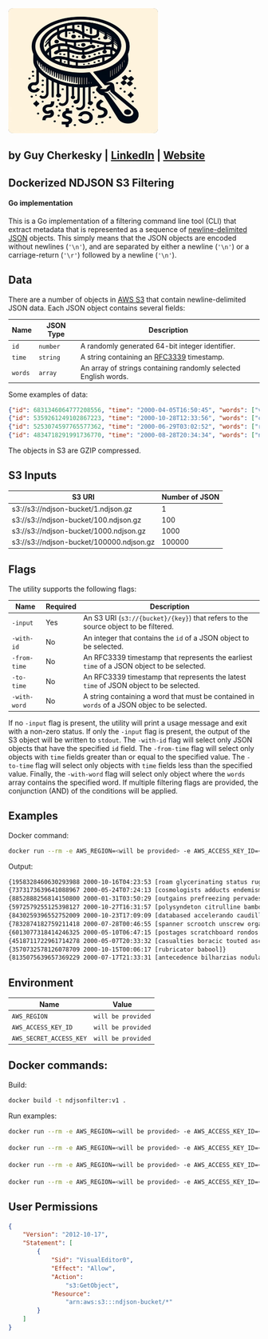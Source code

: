 <img src="https://raw.githubusercontent.com/cherkesky/ndjson-filter/master/assets/logo.png" height="250" width="300">


## by Guy Cherkesky | [LinkedIn](http://linkedin.com/in/cherkesky) | [Website](http://cherkesky.com)

## Dockerized NDJSON S3 Filtering
#### Go implementation


This is a Go implementation of a filtering command line tool (CLI) that extract metadata that is represented as a sequence of [newline-delimited JSON](http://ndjson.org) objects. This simply means that the JSON objects are encoded without newlines (`'\n'`), and are separated by either a newline (`'\n'`) or a carriage-return (`'\r'`) followed by a newline (`'\n'`).

## Data

There are a number of objects in [AWS S3](https://aws.amazon.com/s3) that contain newline-delimited JSON data. Each JSON object contains several fields:

| Name | JSON Type | Description |
| ---- | ---- | ------------|
| `id` | `number` | A randomly generated 64-bit integer identifier. |
| `time` | `string` | A string containing an [RFC3339](https://tools.ietf.org/html/rfc3339) timestamp. |
| `words` | `array` | An array of strings containing randomly selected English words. |

Some examples of data:

```json
{"id": 6831346064777208556, "time": "2000-04-05T16:50:45", "words": ["vialing"]}
{"id": 5359261249102867223, "time": "2000-10-28T12:33:56", "words": ["calamined", "lepidopterist"]}
{"id": 5253074597765577362, "time": "2000-06-29T03:02:52", "words": ["realigns", "botanizer"]}
{"id": 4834718291991736770, "time": "2000-08-28T20:34:34", "words": ["nonplanar", "formee", "wavier", "haunches"]}
```

The objects in S3 are GZIP compressed.

## S3 Inputs

| S3 URI | Number of JSON |
| ------ | -------------- |
| s3://s3://ndjson-bucket/1.ndjson.gz | 1 |
| s3://s3://ndjson-bucket/100.ndjson.gz | 100 |
| s3://s3://ndjson-bucket/1000.ndjson.gz | 1000 |
| s3://s3://ndjson-bucket/100000.ndjson.gz | 100000 |

## Flags

The utility supports the following flags:

| Name | Required | Description |
| ---- | -------- | ----------- |
| `-input` | Yes | An S3 URI (`s3://{bucket}/{key}`) that refers to the source object to be filtered. |
| `-with-id` | No | An integer that contains the `id` of a JSON object to be selected. |
| `-from-time` | No | An RFC3339 timestamp that represents the earliest `time` of a JSON object to be selected. |
| `-to-time` | No | An RFC3339 timestamp that represents the latest `time` of JSON object to be selected. |
| `-with-word` | No | A string containing a word that must be contained in `words` of a JSON objec to be selected. |

If no `-input` flag is present, the utility will print a usage message and exit with a non-zero status. If only the `-input` flag is present, the output of the S3 object will be written to `stdout`. The `-with-id` flag will select only JSON objects that have the specified `id` field. The `-from-time` flag will select only objects with `time` fields greater than or equal to the specified value. The `-to-time` flag will select only objects with `time` fields less than the specified value. Finally, the `-with-word` flag will select only object where the `words` array contains the specified word. If multiple filtering flags are provided, the conjunction (AND) of the conditions will be applied.

## Examples
Docker command:
```bash
docker run --rm -e AWS_REGION=<will be provided> -e AWS_ACCESS_KEY_ID=<will be provided> -e AWS_SECRET_ACCESS_KEY=<will be provided> -input s3://ndjson-bucket/1000.ndjson.gz -from-time=2000-02-02T13:20:40 -to-time=2004-01-01T00:00:00
```
Output:
```bash
{1958328460630293988 2000-10-16T04:23:53 [roam glycerinating status ruggedize]}
{7373173639641088967 2000-05-24T07:24:13 [cosmologists adducts endemisms]}
{8852888256814150800 2000-01-31T03:50:29 [outgains prefreezing pervades drear]}
{5972579255125398127 2000-10-27T16:31:57 [polysyndeton citrulline bamboozles posttraumatic]}
{8430259396552752009 2000-10-23T17:09:09 [databased accelerando caudillismo]}
{7832874182759211418 2000-07-28T00:46:55 [spanner scrootch unscrew organisms]}
{6013077318414246325 2000-05-10T06:47:15 [postages scratchboard rondos downbeats debunks]}
{4518711722961714278 2000-05-07T20:33:32 [casualties boracic touted ascidium asocial]}
{3570732578126078709 2000-10-15T00:06:17 [rubricator babool]}
{8135075639657369229 2000-07-17T21:33:31 [antecedence bilharzias nodular ergots cholestyramines]}

```
## Environment

| Name | Value |
| ---- | ----- |
| `AWS_REGION` | `will be provided` |
| `AWS_ACCESS_KEY_ID` | `will be provided` |
| `AWS_SECRET_ACCESS_KEY` | `will be provided` |


## Docker commands:
Build:
```bash
docker build -t ndjsonfilter:v1 .
```

Run examples:
```bash
docker run --rm -e AWS_REGION=<will be provided> -e AWS_ACCESS_KEY_ID=<will be provided> -e AWS_SECRET_ACCESS_KEY=<will be provided> ndjsonfilter:v1 -input s3://ndjson-bucket/100000.ndjson.gz -with-word titans

docker run --rm -e AWS_REGION=<will be provided> -e AWS_ACCESS_KEY_ID=<will be provided> -e AWS_SECRET_ACCESS_KEY=<will be provided> ndjsonfilter:v1 -input s3://ndjson-bucket/100000.ndjson.gz -to-time 2002-02-02T11:32:32.102118268-07:00 -with-word titans

docker run --rm -e AWS_REGION=<will be provided> -e AWS_ACCESS_KEY_ID=<will be provided> -e AWS_SECRET_ACCESS_KEY=<will be provided> ndjsonfilter:v1 -input s3://ndjson-bucket/100000.ndjson.gz -from-time 1970-02-02T11:32:32.102118268-07:00 -to-time 2002-02-02T11:32:32.102118268-07:00 -with-word titans

docker run --rm -e AWS_REGION=<will be provided> -e AWS_ACCESS_KEY_ID=<will be provided> -e AWS_SECRET_ACCESS_KEY=<will be provided> ndjsonfilter:v1 -input s3://ndjson-bucket/100000.ndjson.gz -from-time 1970-02-02T11:2:32.102118268-07:00 -to-time 2002-02-02T11:32:32.102118268-07:00 -with-word titans -with-id 3516453660759435053
```

## User Permissions

```json
{
	"Version": "2012-10-17",
	"Statement": [
		{
			"Sid": "VisualEditor0",
			"Effect": "Allow",
			"Action": 
				"s3:GetObject",
			"Resource": 
				"arn:aws:s3:::ndjson-bucket/*"
		}
	]
}
```
